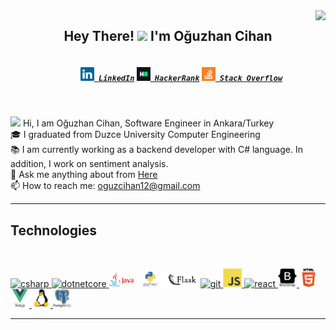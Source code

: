 <img align="right" src="https://gpvc.arturio.dev/oguzcihan">

  <h2 align="center">
    Hey There! <img src="https://media.giphy.com/media/hvRJCLFzcasrR4ia7z/giphy.gif" width="25px"> I'm Oğuzhan Cihan
    
  </h2>

  <h5 align="center">
    <code>
      <a href="https://www.linkedin.com/in/oguzcihan/" title="LinkedIn"><img width="22" src="https://raw.githubusercontent.com/oguzcihan/oguzcihan/main/images/linkedin.svg"> LinkedIn</a></code>
    <code><a href="https://www.hackerrank.com/oguzcihan12" title="HackerRank"><img width="22" src="https://raw.githubusercontent.com/oguzcihan/oguzcihan/main/images/hackerrank.png"> HackerRank</a></code>
    <code><a href="https://stackoverflow.com/users/14614874/oguz-cihan" title="Stack Overflow Profile"><img width="22" src="https://raw.githubusercontent.com/oguzcihan/oguzcihan/main/images/stackoverflow.svg"> Stack Overflow</a></code>
  </h5>
  <br>
  <p align="left">
  <img src="https://media.giphy.com/media/hvRJCLFzcasrR4ia7z/giphy.gif" width="20px">
    Hi, I am Oğuzhan Cihan, Software Engineer in Ankara/Turkey
    <br>
    🎓 I graduated from Duzce University Computer Engineering
    <br>
    📚 I am currently working as a backend developer with C# language. In addition, I work on sentiment analysis.
    <br>
    💬 Ask me anything about from <a href="https://github.com/oguzcihan/oguzcihan/issues" title="Issues">Here</a>
    <br>
    📫 How to reach me: <a href="mailto: oguzcihan12@gmail.com">oguzcihan12@gmail.com</a>
  </p>

  <hr>
  <h2 align="left">Technologies
</h2>
  <br>
  <p align="center">
    <p align="left"> 
     <a title="CSharp" href="https://docs.microsoft.com/en-us/dotnet/csharp/" target="_blank" rel=”noopener”> <img src="https://seeklogo.com/images/C/c-sharp-c-logo-02F17714BA-seeklogo.com.png" alt="csharp" width="27" height="30"/> </a>
<a title=".Net Core Framework" href="https://dotnet.microsoft.com/" target="_blank" rel=”noopener”> <img src="https://upload.wikimedia.org/wikipedia/commons/thumb/e/ee/.NET_Core_Logo.svg/1200px-.NET_Core_Logo.svg.png" alt="dotnetcore" width="30" height="30"/>
<a><img title="Java" height="25" src="https://raw.githubusercontent.com/oguzcihan/oguzcihan/main/images/java-logo.png"></a>
<img title="Python" height="25" src="https://raw.githubusercontent.com/oguzcihan/oguzcihan/main/images/python.png">
<img title="Flask" height="25" src="https://raw.githubusercontent.com/oguzcihan/oguzcihan/main/images/flask.png">
<a href="https://git-scm.com/" title="Git" target="_blank" rel=”noopener”> <img src="https://www.vectorlogo.zone/logos/git-scm/git-scm-icon.svg" alt="git" width="30" height="30"/> </a>
<a href="https://developer.mozilla.org/en-US/docs/Web/JavaScript" title="Javascript" target="_blank" rel=”noopener”> <img src="https://raw.githubusercontent.com/devicons/devicon/master/icons/javascript/javascript-original.svg" alt="javascript" width="30" height="30"/> </a> 
<a href="https://reactjs.org/" target="_blank" rel=”noopener”> <img src="https://upload.wikimedia.org/wikipedia/commons/thumb/4/47/React.svg/1200px-React.svg.png" alt="react" width="33" height="30"/> </a>
<a href="https://getbootstrap.com" target="_blank" rel=”noopener”> <img src="https://raw.githubusercontent.com/devicons/devicon/master/icons/bootstrap/bootstrap-plain-wordmark.svg" alt="bootstrap" width="30" height="30"/> </a>
<a href="https://www.w3.org/html/" target="_blank" rel=”noopener”> <img src="https://raw.githubusercontent.com/devicons/devicon/master/icons/html5/html5-original-wordmark.svg" alt="html5" width="30" height="30"/> </a> 
<a href="https://vuejs.org/" target="_blank" rel=”noopener”> <img src="https://raw.githubusercontent.com/devicons/devicon/master/icons/vuejs/vuejs-original-wordmark.svg" alt="vuejs" width="30" height="30"/> </a>
<a href="https://www.linux.org/" target="_blank" rel=”noopener”> <img src="https://raw.githubusercontent.com/devicons/devicon/master/icons/linux/linux-original.svg" alt="linux" width="30" height="30"/> </a> 
<a href="https://www.postgresql.org" target="_blank" rel=”noopener”> <img src="https://raw.githubusercontent.com/devicons/devicon/master/icons/postgresql/postgresql-original-wordmark.svg" alt="postgresql" width="30" height="30"/> </a>

</p>
  </p>
  <hr>
